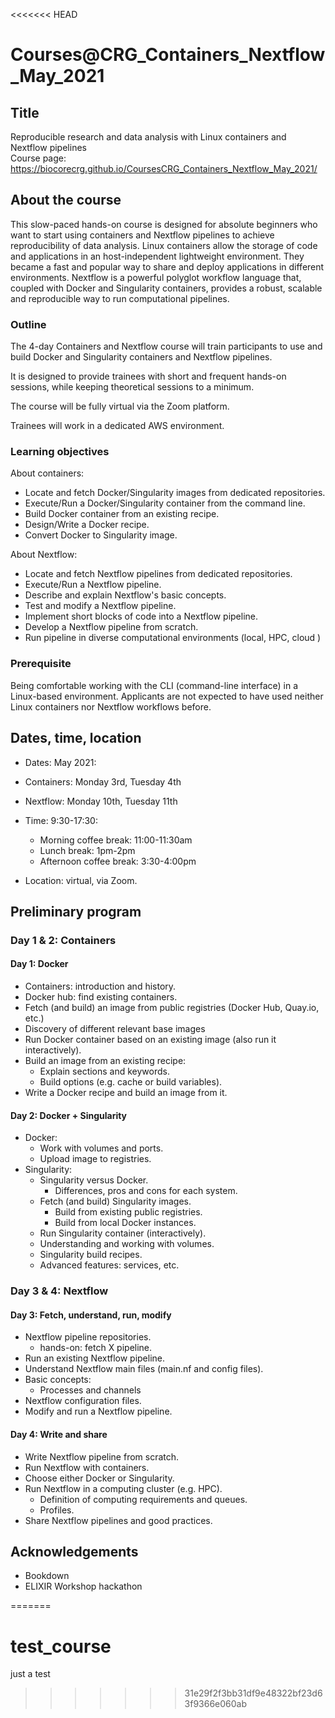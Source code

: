 <<<<<<< HEAD
# Courses@CRG_Containers_Nextflow_May_2021

## Title

Reproducible research and data analysis with Linux containers and Nextflow pipelines 
<br>
Course page: https://biocorecrg.github.io/CoursesCRG_Containers_Nextflow_May_2021/

## About the course

This slow-paced hands-on course is designed for absolute beginners who want to start using containers and Nextflow pipelines to achieve reproducibility of data analysis. Linux containers allow the storage of code and applications in an host-independent lightweight environment. They became a fast and popular way to share and deploy applications in different environments. Nextflow is a powerful polyglot workflow language that, coupled with Docker and Singularity containers, provides a robust, scalable and reproducible way to run computational pipelines.


### Outline

The 4-day Containers and Nextflow course will train participants to use and build Docker and Singularity containers and Nextflow pipelines.

It is designed to provide trainees with short and frequent hands-on sessions, while keeping theoretical sessions to a minimum.

The course will be fully virtual via the Zoom platform.

Trainees will work in a dedicated AWS environment.


### Learning objectives

About containers:
* Locate and fetch Docker/Singularity images from dedicated repositories.
* Execute/Run a Docker/Singularity container from the command line.
* Build Docker container from an existing recipe.
* Design/Write a Docker recipe.
* Convert Docker to Singularity image.

About Nextflow:
* Locate and fetch Nextflow pipelines from dedicated repositories.
* Execute/Run a Nextflow pipeline.
* Describe and explain Nextflow's basic concepts.
* Test and modify a Nextflow pipeline.
* Implement short blocks of code into a Nextflow pipeline.
* Develop a Nextflow pipeline from scratch.
* Run pipeline in diverse computational environments (local, HPC, cloud )

### Prerequisite

Being comfortable working with the CLI (command-line interface) in a Linux-based environment. 
Applicants are not expected to have used neither Linux containers nor Nextflow workflows before.

## Dates, time, location

* Dates: May 2021: 
 * Containers: Monday 3rd, Tuesday 4th
 * Nextflow: Monday 10th, Tuesday 11th

* Time: 9:30-17:30:
  * Morning coffee break: 11:00-11:30am
  * Lunch break: 1pm-2pm 
  * Afternoon coffee break: 3:30-4:00pm

* Location: virtual, via Zoom.

## Preliminary program

### Day 1 & 2: Containers

#### Day 1: Docker

* Containers: introduction and history.
* Docker hub: find existing containers.
* Fetch (and build) an image from public registries (Docker Hub, Quay.io, etc.)
 * Discovery of different relevant base images
* Run Docker container based on an existing image (also run it interactively).
* Build an image from an existing recipe:
  * Explain sections and keywords.
  * Build options (e.g. cache or build variables).
* Write a Docker recipe and build an image from it.

#### Day 2: Docker + Singularity

* Docker: 
  * Work with volumes and ports.
  * Upload image to registries.
* Singularity:
  * Singularity versus Docker.
    * Differences, pros and cons for each system. 
  * Fetch (and build) Singularity images.
    * Build from existing public registries.
    * Build from local Docker instances.
  * Run Singularity container (interactively).
  * Understanding and working with volumes.
  * Singularity build recipes.
  * Advanced features: services, etc.

### Day 3 & 4: Nextflow

#### Day 3: Fetch, understand, run, modify

* Nextflow pipeline repositories.
  * hands-on: fetch X pipeline.
* Run an existing Nextflow pipeline.
* Understand Nextflow main files (main.nf and config files).
* Basic concepts:
  * Processes and channels
* Nextflow configuration files.
* Modify and run a Nextflow pipeline.

#### Day 4: Write and share

* Write Nextflow pipeline from scratch.
* Run Nextflow with containers.
* Choose either Docker or Singularity.
* Run Nextflow in a computing cluster (e.g. HPC).
  * Definition of computing requirements and queues.
  * Profiles.
* Share Nextflow pipelines and good practices. 


## Acknowledgements

* Bookdown
* ELIXIR Workshop hackathon



=======
# test_course
just a test
>>>>>>> 31e29f2f3bb31df9e48322bf23d63f9366e060ab

